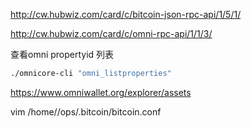 
http://cw.hubwiz.com/card/c/bitcoin-json-rpc-api/1/5/1/


http://cw.hubwiz.com/card/c/omni-rpc-api/1/1/3/

查看omni propertyid 列表

```sh
./omnicore-cli "omni_listproperties" 
```

<https://www.omniwallet.org/explorer/assets>



vim  /home//ops/.bitcoin/bitcoin.conf
